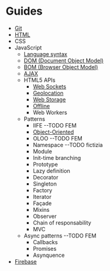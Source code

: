 # Guides

- [Git](Git/git.md)
- [HTML](HTML/_html.md)
- CSS
- JavaScript
    - [Language syntax](JavaScript/_syntax.md)
    - [DOM (Document Object Model)](JavaScript/_dom.md)
    - [BOM (Browser Object Model)](JavaScript/_bom.md)
    - [AJAX](JavaScript/_ajax.md)
    - HTML5 APIs
        - [Web Sockets](JavaScript/apis/_websockets.md)
        - [Geolocation](JavaScript/apis/_geolocation.md)
        - [Web Storage](JavaScript/apis/_storage.md)
        - [Offline](JavaScript/apis/_offline.md)
        - Web Workers
    - Patterns
        - IIFE --TODO FEM
        - [Object-Oriented](JavaScript/paterns/_oop.md)
        - OLOO --TODO FEM
        - Namespace --TODO fictizia
        - Module
        - Init-time branching
        - Prototype
        - Lazy definition
        - Decorator
        - Singleton
        - Factory
        - Iterator
        - Façade
        - Mixins
        - Observer
        - Chain of responsability
        - MVC
    - Async patterns --TODO FEM
        - Callbacks
        - Promises
        - Asynquence
- [Firebase](Firebase/firebase.md)
